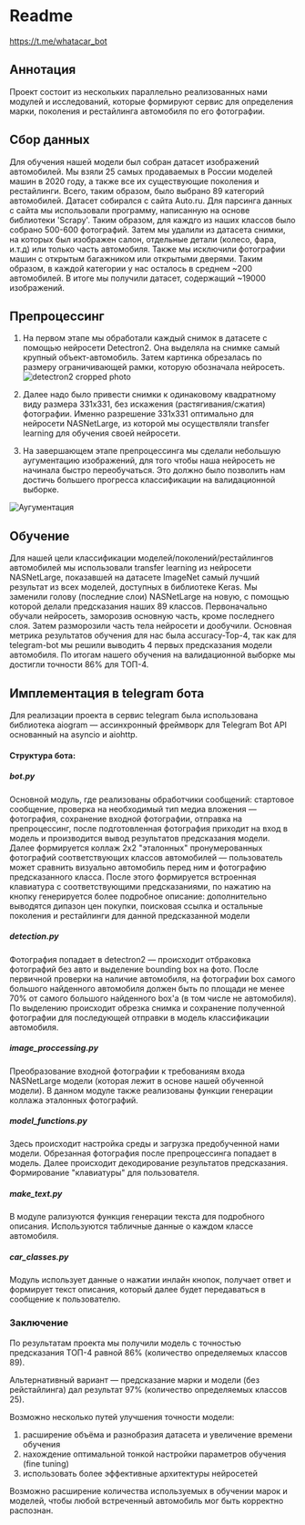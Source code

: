# Readme


https://t.me/whatacar_bot

## Аннотация
Проект состоит из нескольких параллельно реализованных нами модулей и исследований, которые формируют сервис для определения марки, поколения и рестайлинга автомобиля по его фотографии.

## Сбор данных
Для обучения нашей модели был собран датасет изображений автомобилей. Мы взяли 25 самых продаваемых в России
моделей машин в 2020 году, а также все их существующие поколения и рестайлинги. Всего, таким образом,
было выбрано 89 категорий автомобилей. Датасет собирался с сайта Auto.ru. Для парсинга данных с сайта мы использовали программу, написанную на основе библиотеки 'Scrapy'.  Таким образом, для каждго из наших классов было собрано 500-600 фотографий.
Затем мы удалили из датасета снимки, на которых был изображен салон, отдельные детали (колесо, фара, и.т.д) или только часть
автомобиля. Также мы исключили фотографии машин с открытым багажником или открытыми дверями. Таким образом, в каждой
категории у нас осталось в среднем ~200 автомобилей. В итоге мы получили датасет, содержащий ~19000 изображений.

## Препроцессинг

1. На первом этапе мы обработали каждый снимок в датасете с помощью нейросети Detectron2. Она выделяла на снимке самый крупный объект-автомобиль. Затем картинка обрезалась по размеру ограничивающей рамки, которую обозначала нейросеть.
![detectron2 cropped photo](/static/cropped_photo.png "detectron2")

2. Далее надо было привести снимки к одинаковому квадратному виду размера 331x331, без искажения (растягивания/сжатия) фотографии. Именно разрешение 331x331 оптимально для нейросети NASNetLarge, из которой мы осуществляли transfer learning для обучения своей нейросети.
3. На завершающем этапе препроцессинга мы сделали небольшую аугументацию изображений, для того чтобы наша нейросеть не начинала быстро переобучаться. Это должно было позволить нам достичь большего прогресса классификации на валидационной выборке.

![Аугументация](/static/augmentation.png "Аугументация")

## Обучение
Для нашей цели классификации моделей/поколений/рестайлингов автомобилей мы использовали transfer learning из нейросети NASNetLarge,  показавшей на датасете ImageNet самый лучший результат из всех моделей, доступных в библиотеке Keras.
Мы заменили голову (последние слои) NASNetLarge на новую, с помощью которой делали предсказания наших 89 классов.
Первоначально обучали нейросеть, заморозив основную часть, кроме последнего слоя. Затем разморозили часть тела нейросети и дообучили.
Основная метрика результатов обучения для нас была accuracy-Top-4, так как для telegram-bot мы решили выводить 4 первых предсказания модели автомобиля.
По итогам нашего обучения на валидационной выборке мы достигли точности 86% для ТОП-4.  

## Имплементация в telegram бота
Для реализации проекта в сервис telegram была использована библиотека aiogram — ассинхронный фреймворк для Telegram Bot API основанный на asyncio и aiohttp.

#### Структура бота:

##### bot.py
Основной модуль, где реализованы обработчики сообщений: стартовое сообщение, проверка на необходимый тип медиа вложения — фотография, сохранение входной фотографии, отправка на препроцессинг, после подготовленная фотография приходит на вход в модель и производится вывод результатов предсказания модели. Далее формируется коллаж 2x2 "эталонных" пронумерованных фотографий соответствующих классов автомобилей — пользователь может сравнить визуально автомобиль перед ним и фотографию предсказанного класса. После этого формируется встроенная клавиатура с соответствующими предсказаниями, по нажатию на кнопку генерируется более подробное описание: дополнительно выводятся дипазон цен покупки, поисковая ссылка и остальные поколения и рестайлинги для данной предсказанной модели

##### detection.py
Фотография попадает в detectron2 — происходит отбраковка фотографий без авто и выделение bounding box на фото. После первичной проверки на наличие автомобиля, на фотографии box самого большого найденного автомобиля должен быть по площади не менее 70% от самого большого найденного box'а (в том числе не автомобиля). По выделению происходит обрезка снимка и сохранение полученной фотографии для последующей отправки в модель классификации автомобиля.

##### image_proccessing.py
Преобразование входной фотографии к требованиям входа NASNetLarge модели (которая лежит в основе нашей обученной модели). В данном модуле также реализованы функции генерации коллажа эталонных фотографий.

##### model_functions.py
Здесь происходит настройка среды и загрузка предобученной нами модели. Обрезанная фотография после препроцессинга попадает в модель. Далее происходит декодирование результатов предсказания. Формирование "клавиатуры" для пользователя.

##### make_text.py
В модуле рализуются функция генерации текста для подробного описания. Используются табличные данные о каждом классе автомобиля.

##### car_classes.py
Модуль использует данные о нажатии инлайн кнопок, получает ответ и формирует текст описания, который далее будет передаваться в сообщение к пользователю.


### Заключение

По результатам проекта мы получили модель с точностью предсказания ТОП-4 равной 86% (количество определяемых классов 89).

Альтернативный вариант — предсказание марки и модели (без рейстайлинга) дал результат 97% (количество определяемых классов 25).

Возможно несколько путей улучшения точности модели:
1. расширение объёма и разнобразия датасета и увеличение времени обучения
2. нахождение оптимальной тонкой настройки параметров обучения (fine tuning)
3. использовать более эффективные архитектуры нейросетей

Возможно расширение количества используемых в обучении марок и моделей, чтобы любой встреченный автомобиль мог быть корректно распознан.
